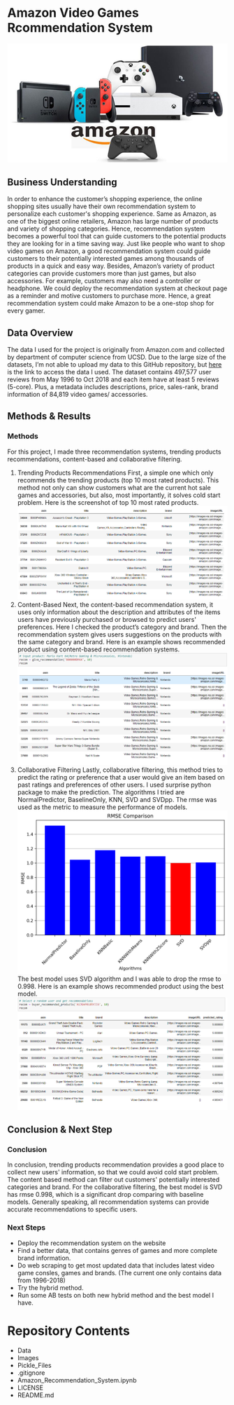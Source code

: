 # Amazon Video Games Rcommendation System
![Amazon video games](https://github.com/YueYu-95/Amazon-Recommendation-System/blob/main/Images/Amazon-Video-Games-Consoles-and-Devices-_-2018.jpg)

## Business Understanding 
In order to enhance the customer’s shopping experience, the online shopping sites usually have their own recommendation system to personalize each customer's shopping experience. Same as Amazon, as one of the biggest online retailers, Amazon has large number of products and variety of shopping categories. Hence, recommendation system becomes a powerful tool that can guide customers to the potential products they are looking for in a time saving way. Just like people who want to shop video games on Amazon, a good recommendation system could guide customers to their potentially interested games among thousands of products in a quick and easy way. Besides, Amazon’s variety of product categories can provide customers more than just games, but also accessories. For example, customers may also need a controller or headphone.  We could deploy the recommendation system at checkout page as a reminder and motive customers to purchase more. Hence, a great recommendation system could make Amazon to be a one-stop shop for every gamer.

## Data Overview
The data I used for the project is originally from Amazon.com and collected by department of computer science from UCSD. Due to the large size of the datasets, I’m not able to upload my data to this GitHub repository, but [here](https://nijianmo.github.io/amazon/index.html) is the link to access the data I used. The dataset contains 497,577 user reviews from May 1996 to Oct 2018 and each item have at least 5 reviews (5-core). Plus, a metadata includes descriptions, price, sales-rank, brand information of 84,819 video games/ accessories.

## Methods & Results
### Methods
For this project, I made three recommendation systems, trending products recommendations, content-based and collaborative filtering.
1. Trending Products Recommendations
First, a simple one which only recommends the trending products (top 10 most rated products). This method not only can show customers what are the current hot sale games and accessories, but also, most importantly, it solves cold start problem. 
Here is the screenshot of top 10 most rated products.
![trending product recommendations](https://github.com/YueYu-95/Amazon-Recommendation-System/blob/main/Images/trending_recom.PNG)
2. Content-Based
Next, the content-based recommendation system, it uses only information about the description and attributes of the items users have previously purchased or browsed to predict users' preferences. Here I checked the product’s category and brand. Then the recommendation system gives users suggestions on the products with the same category and brand.
Here is an example shows recommended product using content-based recommendation systems.
![content-based recommendations](https://github.com/YueYu-95/Amazon-Recommendation-System/blob/main/Images/content_based_recom.PNG)
3. Collaborative Filtering
Lastly, collaborative filtering, this method tries to predict the rating or preference that a user would give an item based on past ratings and preferences of other users. I used surprise python package to make the prediction. The algorithms I tried are NormalPredictor, BaselineOnly, KNN, SVD and SVDpp. The rmse was used as the metric to measure the performance of models.
![rmse comparison](https://github.com/YueYu-95/Amazon-Recommendation-System/blob/main/Images/RMSE%20Comparison.png)
The best model uses SVD algorithm and I was able to drop the rmse to 0.998.
Here is an example shows recommended product using the best model.
![collaborative filtering recommendations](https://github.com/YueYu-95/Amazon-Recommendation-System/blob/main/Images/collaborative_filtering_recom.PNG)
## Conclusion & Next Step
### Conclusion
In conclusion, trending products recommendation provides a good place to collect new users' information, so that we could avoid cold start problem. The content based method can filter out customers' potentially interested categories and brand. For the collaborative filtering, the best model is SVD has rmse 0.998, which is a significant drop comparing with baseline models. Generally speaking, all recommendation systems can provide accurate recommendations to specific users.
### Next Steps
- Deploy the recommendation system on the website
- Find a better data, that contains genres of games and more complete brand information.
- Do web scraping to get most updated data that includes latest video game consles, games and brands. (The current one only contains data from 1996-2018)
- Try the hybrid method.
- Run some AB tests on both new hybrid method and the best model I have.

# Repository Contents
- Data
- Images
- Pickle_Files
- .gitignore
- Amazon_Recommendation_System.ipynb
- LICENSE
- README.md
